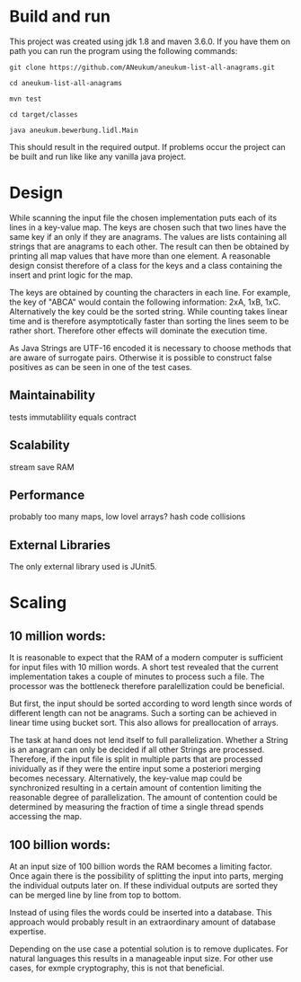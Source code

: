 # Build and run

This project was created using jdk 1.8 and maven 3.6.0.
If you have them on path you can run the program using the following commands:

    git clone https://github.com/ANeukum/aneukum-list-all-anagrams.git

    cd aneukum-list-all-anagrams

    mvn test

    cd target/classes

    java aneukum.bewerbung.lidl.Main
    
This should result in the required output.
If problems occur the project can be built and run like like any vanilla java project.

# Design
While scanning the input file the chosen implementation puts each of its lines in a key-value map.
The keys are chosen such that two lines have the same key if an only if they are anagrams.
The values are lists containing all strings that are anagrams to each other. 
The result can then be obtained by printing all map values that have more than one element.
A reasonable design consist therefore of a class for the keys and a class containing the insert and print logic for the map.

The keys are obtained by counting the characters in each line. 
For example, the key of "ABCA" would contain the following information: 2xA, 1xB, 1xC.
Alternatively the key could be the sorted string.
While counting takes linear time and is therefore asymptotically faster than sorting the lines seem to be rather short. 
Therefore other effects will dominate the execution time.

As Java Strings are UTF-16 encoded it is necessary to choose methods that are aware of surrogate pairs.
Otherwise it is possible to construct false positives as can be seen in one of the test cases.

## Maintainability
tests
immutablility
equals contract

## Scalability
stream save RAM

## Performance
probably too many maps, low lovel arrays?
hash code collisions

## External Libraries
The only external library used is JUnit5.

# Scaling

## 10 million words: 
It is reasonable to expect that the RAM of a modern computer is sufficient for input files with 10 million words.
A short test revealed that the current implementation takes a couple of minutes to process such a file.
The processor was the bottleneck therefore paralellization could be beneficial.

But first, the input should be sorted according to word length since words of different length can not be anagrams.
Such a sorting can be achieved in linear time using bucket sort.
This also allows for preallocation of arrays.

The task at hand does not lend itself to full parallelization.
Whether a String is an anagram can only be decided if all other Strings are processed.
Therefore, if the input file is split in multiple parts that are processed inividually as if they were the entire input some a posteriori merging becomes necessary.
Alternatively, the key-value map could be synchronized resulting in a certain amount of contention limiting the reasonable degree of parallelization.
The amount of contention could be determined by measuring the fraction of time a single thread spends accessing the map.

## 100 billion words:
At an input size of 100 billion words the RAM becomes a limiting factor.
Once again there is the possibility of splitting the input into parts, merging the individual outputs later on.
If these individual outputs are sorted they can be merged line by line from top to bottom.

Instead of using files the words could be inserted into a database.
This approach would probably result in an extraordinary amount of database expertise.

Depending on the use case a potential solution is to remove duplicates.
For natural languages this results in a manageable input size.
For other use cases, for exmple cryptography, this is not that beneficial.
